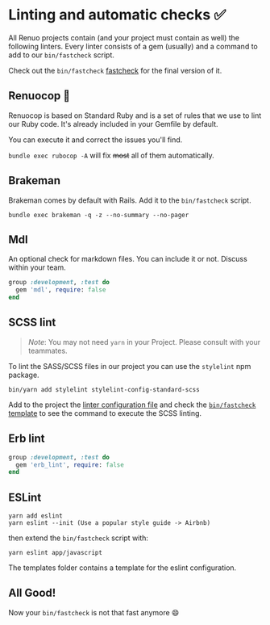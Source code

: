 # Linting and automatic checks :white_check_mark:

All Renuo projects contain (and your project must contain as well) the following linters.
Every linter consists of a gem (usually) and a command to add to our `bin/fastcheck` script.

Check out the `bin/fastcheck` [fastcheck](../templates/bin/fastcheck) for the final version of it.

## Renuocop :cop:

Renuocop is based on Standard Ruby and is a set of rules that we use to lint our Ruby code.
It's already included in your Gemfile by default.

You can execute it and correct the issues you'll find.

`bundle exec rubocop -A` will fix ~~most~~ all of them automatically.

## Brakeman

Brakeman comes by default with Rails. Add it to the `bin/fastcheck` script.

```
bundle exec brakeman -q -z --no-summary --no-pager
```

## Mdl

An optional check for markdown files. You can include it or not. Discuss within your team.

```ruby
group :development, :test do
  gem 'mdl', require: false
end
```

## SCSS lint

> _Note_: You may not need `yarn` in your Project. Please consult with your teammates.

To lint the SASS/SCSS files in our project you can use the `stylelint` npm package.

`bin/yarn add stylelint stylelint-config-standard-scss`

Add to the project the [linter configuration file](../templates/stylelintrc.yml) and check the [`bin/fastcheck`
template](../templates/bin/fastcheck) to see the command to execute the SCSS linting.

## Erb lint

```ruby
group :development, :test do
  gem 'erb_lint', require: false
end
```

## ESLint

```
yarn add eslint
yarn eslint --init (Use a popular style guide -> Airbnb)
```

then extend the `bin/fastcheck` script with:

```
yarn eslint app/javascript
```

The templates folder contains a template for the eslint configuration.

## All Good!

Now your `bin/fastcheck` is not that fast anymore :smile:
